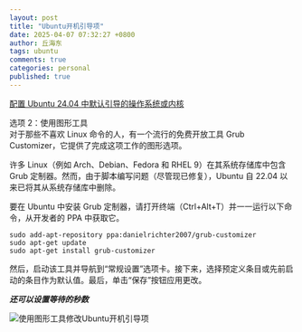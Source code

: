 ```yaml
---
layout: post
title: "Ubuntu开机引导项"
date: 2025-04-07 07:32:27 +0800
author: 丘海东 
tags: ubuntu
comments: true
categories: personal
published: true
---
```

[配置 Ubuntu 24.04 中默认引导的操作系统或内核](https://cn.linux-terminal.com/?p=8402)  

选项 2：使用图形工具  
对于那些不喜欢 Linux 命令的人，有一个流行的免费开放工具 Grub Customizer，它提供了完成这项工作的图形选项。  

许多 Linux（例如 Arch、Debian、Fedora 和 RHEL 9）在其系统存储库中包含 Grub 定制器。然而，由于脚本编写问题（尽管现已修复），Ubuntu 自 22.04 以来已将其从系统存储库中删除。  

要在 Ubuntu 中安装 Grub 定制器，请打开终端（Ctrl+Alt+T）并一一运行以下命令，从开发者的 PPA 中获取它。  

	sudo add-apt-repository ppa:danielrichter2007/grub-customizer
	sudo apt-get update
	sudo apt-get install grub-customizer
	
然后，启动该工具并导航到“常规设置”选项卡。接下来，选择预定义条目或先前启动的条目作为默认值。最后，单击“保存”按钮应用更改。   

***还可以设置等待的秒数***  

![使用图形工具修改Ubuntu开机引导项](https://linux-terminal.com/common-images/os-kernel-boot-default-ubuntu-linux/grubcustomizer-defaultos.webp)
